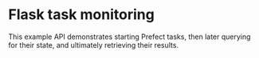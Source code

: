 # Flask task monitoring

This example API demonstrates starting Prefect tasks, then later querying for their
state, and ultimately retrieving their results.
